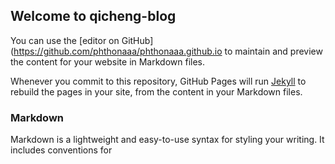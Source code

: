 ## Welcome to qicheng-blog

You can use the [editor on GitHub](https://github.com/phthonaaa/phthonaaa.github.io to maintain and preview the content for your website in Markdown files.

Whenever you commit to this repository, GitHub Pages will run [Jekyll](https://jekyllrb.com/) to rebuild the pages in your site, from the content in your Markdown files.

### Markdown

Markdown is a lightweight and easy-to-use syntax for styling your writing. It includes conventions for

